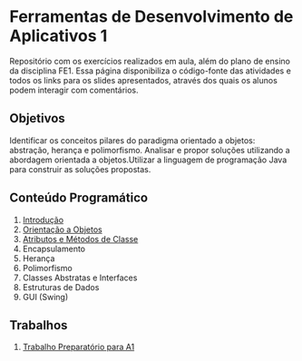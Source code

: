 # Ferramentas de Desenvolvimento de Aplicativos 1

Repositório com os exercícios realizados em aula, além do plano de ensino da disciplina FE1. Essa página disponibiliza o código-fonte das atividades e todos os links para os slides apresentados, através dos quais os alunos podem interagir com comentários.

## Objetivos

Identificar os conceitos pilares do paradigma orientado a objetos: abstração, herança e polimorfismo. Analisar e propor soluções utilizando a abordagem orientada a objetos.Utilizar a linguagem de programação Java para construir as soluções propostas.

## Conteúdo Programático

1. [Introdução](https://docs.google.com/presentation/d/1mgqaLP11Wmh9TK1tme3EvA63vsfdiZQPFdweSU22frg/edit?usp=sharing)
2. [Orientação a Objetos](https://docs.google.com/presentation/d/1H0v8IyDM3r9QuuXuF9u4Lh1RMAE_D8JNZaXIcwSxB7I/edit?usp=sharing)
3. [Atributos e Métodos de Classe](https://docs.google.com/presentation/d/1deYotQ4mIgbcHvNWbXLThtX7FoMr6Gr6EmiopuWlgkM/edit?usp=sharing)
4. Encapsulamento
5. Herança
6. Polimorfismo
7. Classes Abstratas e Interfaces
8. Estruturas de Dados
9. GUI (Swing)

## Trabalhos

1. [Trabalho Preparatório para A1](https://docs.google.com/presentation/d/1SYf1Fd_-pYa6-twIrhoD8c-VR7AEq8xQcK3awDRJwMM/edit?usp=sharing)
